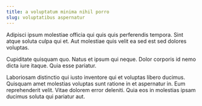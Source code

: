 ```yaml
---
title: a voluptatum minima nihil porro
slug: voluptatibus aspernatur
---
```


Adipisci ipsum molestiae officia qui quis quis perferendis tempora. Sint atque soluta culpa qui et. Aut molestiae quis velit ea sed est sed dolores voluptas.

Cupiditate quisquam quo. Natus et ipsum qui neque. Dolor corporis id nemo dicta iure itaque. Quia esse pariatur.

Laboriosam distinctio qui iusto inventore qui et voluptas libero ducimus. Quisquam amet molestias voluptas sunt ratione in et aspernatur in. Eum reprehenderit velit. Vitae dolorem error deleniti. Quia eos in molestias ipsam ducimus soluta qui pariatur aut.
